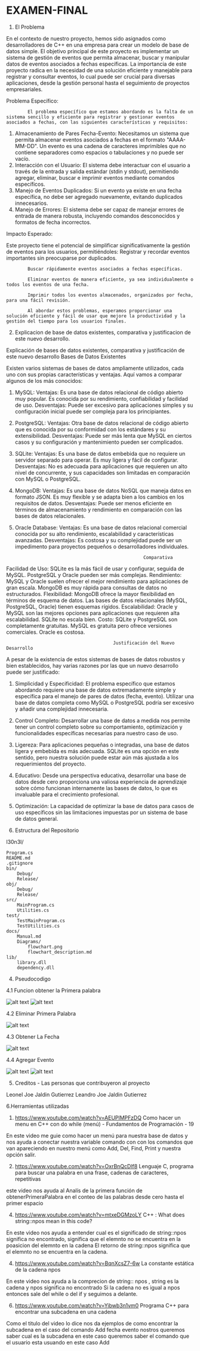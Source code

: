 # EXAMEN-FINAL


1.  El Problema


En el contexto de nuestro proyecto, hemos sido asignados como desarrolladores de C++ en una empresa para crear un modelo de base de datos simple. El objetivo principal de este proyecto es implementar un sistema de gestión de eventos que permita almacenar, buscar y manipular datos de eventos asociados a fechas específicas. La importancia de este proyecto radica en la necesidad de una solución eficiente y manejable para registrar y consultar eventos, lo cual puede ser crucial para diversas aplicaciones, desde la gestión personal hasta el seguimiento de proyectos empresariales.

Problema Específico:

            El problema específico que estamos abordando es la falta de un sistema sencillo y eficiente para registrar y gestionar eventos asociados a fechas, con las siguientes características y requisitos:
1.	Almacenamiento de Pares Fecha-Evento: 
            Necesitamos un sistema que permita almacenar eventos asociados a fechas en el formato "AAAA-MM-DD". Un evento es una cadena de caracteres imprimibles que no contiene separadores como espacios o tabulaciones y no puede ser vacío.
2.	Interacción con el Usuario: 
            El sistema debe interactuar con el usuario a través de la entrada y salida estándar (stdin y stdout), permitiendo agregar, eliminar, buscar e imprimir eventos mediante comandos específicos.
3.	Manejo de Eventos Duplicados: 
            Si un evento ya existe en una fecha específica, no debe ser agregado nuevamente, evitando duplicados innecesarios.
4.	Manejo de Errores: 
            El sistema debe ser capaz de manejar errores de entrada de manera robusta, incluyendo comandos desconocidos y formatos de fecha incorrectos.

Impacto Esperado:

Este proyecto tiene el potencial de simplificar significativamente la gestión de eventos para los usuarios, permitiéndoles:
Registrar y recordar eventos importantes sin preocuparse por duplicados.

            Buscar rápidamente eventos asociados a fechas específicas.

            Eliminar eventos de manera eficiente, ya sea individualmente o todos los eventos de una fecha.

            Imprimir todos los eventos almacenados, organizados por fecha, para una fácil revisión.

            Al abordar estos problemas, esperamos proporcionar una solución eficiente y fácil de usar que mejore la productividad y la gestión del tiempo para los usuarios finales.


2. Explicacion de base de datos existentes, comparativa y justificacion de este nuevo desarrollo.


Explicación de bases de datos existentes, comparativa y justificación de este nuevo desarrollo
Bases de Datos Existentes

Existen varios sistemas de bases de datos ampliamente utilizados, cada uno con sus propias características y ventajas. Aquí vamos a comparar algunos de los más conocidos:

1.	MySQL:
            Ventajas: Es una base de datos relacional de código abierto muy popular. Es conocida por su rendimiento, confiabilidad y facilidad de uso.
            Desventajas: Puede ser excesivo para aplicaciones simples y su configuración inicial puede ser compleja para los principiantes.
2.	PostgreSQL:
            Ventajas: Otra base de datos relacional de código abierto que es conocida por su conformidad con los estándares y su extensibilidad.
            Desventajas: Puede ser más lenta que MySQL en ciertos casos y su configuración y mantenimiento pueden ser complicados.
3.	SQLite:
            Ventajas: Es una base de datos embebida que no requiere un servidor separado para operar. Es muy ligera y fácil de configurar.
            Desventajas: No es adecuada para aplicaciones que requieren un alto nivel de concurrente, y sus capacidades son limitadas en comparación con MySQL o PostgreSQL.
4.	MongoDB:
            Ventajas: Es una base de datos NoSQL que maneja datos en formato JSON. Es muy flexible y se adapta bien a los cambios en los requisitos de datos.
            Desventajas: Puede ser menos eficiente en términos de almacenamiento y rendimiento en comparación con las bases de datos relacionales.
5.	Oracle Database:
            Ventajas: Es una base de datos relacional comercial conocida por su alto rendimiento, escalabilidad y características avanzadas.
            Desventajas: Es costosa y su complejidad puede ser un impedimento para proyectos pequeños o desarrolladores individuales.


                                                        Comparativa
Facilidad de Uso: 
            SQLite es la más fácil de usar y configurar, seguida de MySQL. PostgreSQL y Oracle pueden ser más complejas.
Rendimiento: 
            MySQL y Oracle suelen ofrecer el mejor rendimiento para aplicaciones de gran escala. MongoDB es muy rápida para consultas de datos no estructurados.
Flexibilidad: 
            MongoDB ofrece la mayor flexibilidad en términos de esquema de datos. Las bases de datos relacionales (MySQL, PostgreSQL, Oracle) tienen esquemas rígidos.
Escalabilidad: 
            Oracle y MySQL son las mejores opciones para aplicaciones que requieren alta escalabilidad. SQLite no escala bien.
            Costo: SQLite y PostgreSQL son completamente gratuitas. MySQL es gratuita pero ofrece versiones comerciales. Oracle es costosa.


                                            Justificación del Nuevo Desarrollo
A pesar de la existencia de estos sistemas de bases de datos robustos y bien establecidos, hay varias razones por las que un nuevo desarrollo puede ser justificado:

1.	Simplicidad y Especificidad: 
            El problema específico que estamos abordando requiere una base de datos extremadamente simple y específica para el manejo de pares de datos (fecha, evento). Utilizar una base de datos completa como MySQL o PostgreSQL podría ser excesivo y añadir una complejidad innecesaria.
2.	Control Completo: 
            Desarrollar una base de datos a medida nos permite tener un control completo sobre su comportamiento, optimización y funcionalidades específicas necesarias para nuestro caso de uso.
3.	Ligereza: 
            Para aplicaciones pequeñas o integradas, una base de datos ligera y embebida es más adecuada. SQLite es una opción en este sentido, pero nuestra solución puede estar aún más ajustada a los requerimientos del proyecto.
4.	Educativo: 
            Desde una perspectiva educativa, desarrollar una base de datos desde cero proporciona una valiosa experiencia de aprendizaje sobre cómo funcionan internamente las bases de datos, lo que es invaluable para el crecimiento profesional.
5.	Optimización: 
            La capacidad de optimizar la base de datos para casos de uso específicos sin las limitaciones impuestas por un sistema de base de datos general.

3. Estructura del Repositorio


l30n3l/

    Program.cs
    README.md
    .gitignore
    bin/
        Debug/
        Release/
    obj/
        Debug/
        Release/
    src/
        MainProgram.cs
        Utilities.cs
    test/
        TestMainProgram.cs
        TestUtilities.cs
    docs/
        Manual.md
        Diagrams/
            flowchart.png
            flowchart_description.md
    lib/    
        library.dll
        dependency.dll


4. Pseudocodigo

4.1 Funcion obtener la Primera palabra

![alt text](image-1.png)
![alt text](image-2.png)

4.2 Eliminar Primera Palabra

![alt text](image-3.png)

4.3 Obtener La Fecha

![alt text](image-4.png)

4.4 Agregar Evento

![alt text](image-5.png)
![alt text](image-6.png)

5. Creditos - Las personas que contribuyeron al proyecto


Leonel Joe Jaldin Gutierrez
Leandro Joe Jaldin Gutierrez


6.Herramientas utilizadas


1.	https://www.youtube.com/watch?v=AEUPlMPFzDQ
    Como hacer un menu en C++ con do while (menú) - Fundamentos de Programación - 19

En este video me guie  como hacer un menú para nuestra base de datos y  nos ayuda a conectar nuestra variable comando con con los comandos que van apareciendo en nuestro menú como Add, Del, Find, Print y nuestra opción salir.

2.	https://www.youtube.com/watch?v=OxrBnQcDlf8
    Lenguaje C, programa para buscar una palabra en una frase, cadenas de caracteres, repetitivas

este video nos ayuda al Analís de la primera función de obtenerPrimeraPalabra en el conteo de las palabras desde cero hasta el primer espacio 

4.	https://www.youtube.com/watch?v=mtxeDGMzoLY
    C++ : What does string::npos mean in this code?

En este video nos ayuda a entender cual es el significado de string::npos significa no encontrado, significa que el elemnto no se encuentra en la poasicion del elemnto en la cadena
El retorno de string::npos significa que el elemnto no se encuentra en la cadena.

4.	https://www.youtube.com/watch?v=BqnXcsZ7-6w
    La constante estática de la cadena npos

En este video nos ayuda a la comprecion de string:: npos , string es la cadena y npos significa no encontrado
Si la cadena no es igual a npos entonces sale del while o del if y seguimos a delante.

6.	https://www.youtube.com/watch?v=Yibwb3n1vm0 
    Programa C++ para encontrar una subcadena en una cadena

Como el titulo del video lo dice nos da ejemplos de como encontrar la subcadena en el caso del comando Add fecha evento nostros queremos saber cual es la subcadena en este caso queremos saber el comando que el usuario esta usuando en este caso Add
